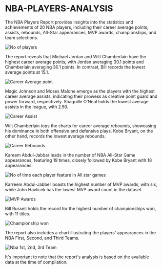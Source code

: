 # NBA-PLAYERS-ANALYSIS
The NBA Players Report provides insights into the statistics and achievements of 20 NBA players, including their career average points, assists, rebounds, All-Star appearances, MVP awards, championships, and team selections.

![No of players](https://github.com/Tumishey/NBA-PLAYERS-ANALYSIS/assets/163403250/628e38a0-f546-492b-b21d-832468aab0af)


The report reveals that Michael Jordan and Wilt Chamberlain have the highest career average points, with Jordan averaging 30.1 points and Chamberlain averaging 30.1 points. In contrast, Bill records the lowest average points at 15.1.

![Career Average point](https://github.com/Tumishey/NBA-PLAYERS-ANALYSIS/assets/163403250/72bb70b0-0597-4151-845f-6454bfc8115a)



Magic Johnson and Moses Malone emerge as the players with the highest career average assists, indicating their prowess as creative point guard and power forward, respectively. Shaquille O’Neal holds the lowest average assists in the league, with 2.50.

![Career Assist](https://github.com/Tumishey/NBA-PLAYERS-ANALYSIS/assets/163403250/b160f79d-8af5-4f13-aa89-4d380c181adf)


Wilt Chamberlain tops the charts for career average rebounds, showcasing his dominance in both offensive and defensive plays. Kobe Bryant, on the other hand, records the lowest average rebounds.

![Career Rebounds](https://github.com/Tumishey/NBA-PLAYERS-ANALYSIS/assets/163403250/8b6b9163-ca81-4fd8-b372-b6e58fddfc55)


Kareem Abdul-Jabbar leads in the number of NBA All-Star Game appearances, featuring 19 times, closely followed by Kobe Bryant with 18 appearances.

![No of time each player feature in All star games](https://github.com/Tumishey/NBA-PLAYERS-ANALYSIS/assets/163403250/d032af5a-6cd8-4102-a9af-3c09a2f78531)


Karreem Abdul-Jabber boasts the highest number of MVP awards, with six, while John Havlicek has the lowest MVP award count in the dataset.

![MVP Awards](https://github.com/Tumishey/NBA-PLAYERS-ANALYSIS/assets/163403250/f7b9fe1a-1b3f-4e1f-a590-3adfe1d6c572)


Bill Russell holds the record for the highest number of championships won, with 11 titles.

![Championship won](https://github.com/Tumishey/NBA-PLAYERS-ANALYSIS/assets/163403250/0759bf64-92d7-4b2f-915a-81a4f6cf68e7)


The report also includes a chart illustrating the players' appearances in the NBA First, Second, and Third Teams.

![Nba 1st, 2nd, 3rd Team](https://github.com/Tumishey/NBA-PLAYERS-ANALYSIS/assets/163403250/33f142c2-0e66-463b-bb4b-7e7b77b292cd)


It's important to note that the report's analysis is based on the available data at the time of compilation.





